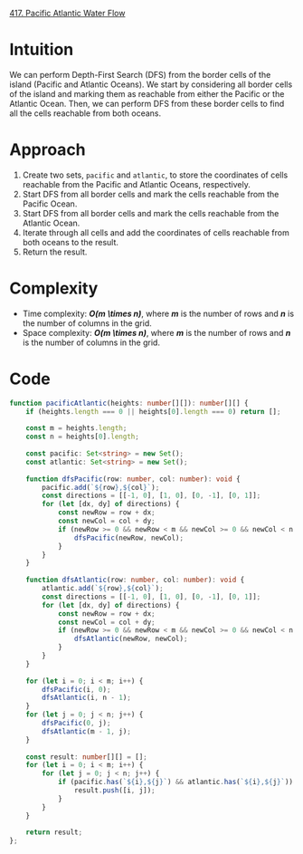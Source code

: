 [417. Pacific Atlantic Water Flow](https://leetcode.com/problems/pacific-atlantic-water-flow/)

# Intuition

We can perform Depth-First Search (DFS) from the border cells of the island (Pacific and Atlantic Oceans). We start by considering all border cells of the island and marking them as reachable from either the Pacific or the Atlantic Ocean. Then, we can perform DFS from these border cells to find all the cells reachable from both oceans.

# Approach

1. Create two sets, `pacific` and `atlantic`, to store the coordinates of cells reachable from the Pacific and Atlantic Oceans, respectively.
2. Start DFS from all border cells and mark the cells reachable from the Pacific Ocean.
3. Start DFS from all border cells and mark the cells reachable from the Atlantic Ocean.
4. Iterate through all cells and add the coordinates of cells reachable from both oceans to the result.
5. Return the result.

# Complexity

- Time complexity: ***O(m \times n)***, where ***m*** is the number of rows and ***n*** is the number of columns in the grid.
- Space complexity: ***O(m \times n)***, where ***m*** is the number of rows and ***n*** is the number of columns in the grid.

# Code

```typescript
function pacificAtlantic(heights: number[][]): number[][] {
    if (heights.length === 0 || heights[0].length === 0) return [];
    
    const m = heights.length;
    const n = heights[0].length;
    
    const pacific: Set<string> = new Set();
    const atlantic: Set<string> = new Set();
    
    function dfsPacific(row: number, col: number): void {
        pacific.add(`${row},${col}`);
        const directions = [[-1, 0], [1, 0], [0, -1], [0, 1]];
        for (let [dx, dy] of directions) {
            const newRow = row + dx;
            const newCol = col + dy;
            if (newRow >= 0 && newRow < m && newCol >= 0 && newCol < n && !pacific.has(`${newRow},${newCol}`) && heights[newRow][newCol] >= heights[row][col]) {
                dfsPacific(newRow, newCol);
            }
        }
    }
    
    function dfsAtlantic(row: number, col: number): void {
        atlantic.add(`${row},${col}`);
        const directions = [[-1, 0], [1, 0], [0, -1], [0, 1]];
        for (let [dx, dy] of directions) {
            const newRow = row + dx;
            const newCol = col + dy;
            if (newRow >= 0 && newRow < m && newCol >= 0 && newCol < n && !atlantic.has(`${newRow},${newCol}`) && heights[newRow][newCol] >= heights[row][col]) {
                dfsAtlantic(newRow, newCol);
            }
        }
    }
    
    for (let i = 0; i < m; i++) {
        dfsPacific(i, 0);
        dfsAtlantic(i, n - 1);
    }
    for (let j = 0; j < n; j++) {
        dfsPacific(0, j); 
        dfsAtlantic(m - 1, j); 
    }
    
    const result: number[][] = [];
    for (let i = 0; i < m; i++) {
        for (let j = 0; j < n; j++) {
            if (pacific.has(`${i},${j}`) && atlantic.has(`${i},${j}`)) {
                result.push([i, j]);
            }
        }
    }
    
    return result;
};
```